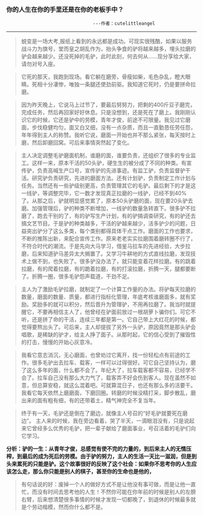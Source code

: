 ### 你的人生在你的手里还是在你的老板手中？
                                    ---作者：cutelittleangel
<hr/>

> 蜕变是一场大考,报纸上看到的永远都是成功。可现实很残酷，如果以服务战斗力为旗号，堂而皇之胡乱作为，抬头争食的驴将越来越多，埋头拉磨的驴会越来越少。还没死掉的毛驴，此时此刻，何去何从……现分享给大家，请勿对号入座。


> 它死的那天，我跑到现场。看它躺在磨旁，骨瘦如柴，毛色杂乱，瞪大眼睛。死相十分凄惨，唯独一条腿还使劲前驱。我知道它死时，仍是要拼命拉磨。

> 因为昨天晚上，它说马上过节了，要最后努努力，把剩的400斤豆子磨完，完成任务，然后再回家好好休息。只是没想到，还是死在了磨上。我刚刚认识它的时候，它还是驴中的劳模，青年才俊，前途不可限量。我见过它磨面，步伐稳健均匀，面又白又细，没有一点杂质，而且一直勤恳任劳任怨，年年得到主人的称赞。我听它说，磨面一开始也并不那么紧张，每天按时上磨，然后卸磨回窝。可后来事情突然起了变化。


> 主人决定调整毛驴磨面机制，谁磨的面，谁要负责，还组织了很多的专业监工。这样一来，原本干活的50头驴，硬生生的被分成了不同的种类。有宣传驴，负责高喊生产口号，宣传驴的先进事迹。有监工驴，负责监督驴干活。研究驴负责研究，先进的磨面方法。还有计划驴，负责制定工作计划与任务。当然还有一些驴级别更高，负责管理其它的毛驴。最后剩下的才是这一线驴，等调整完毕，它一数才发现真正拉磨的一线驴，已经不到40%了。从那之后，驴就明显感觉累了，原本50头驴磨的面，现在要20头驴去磨。加强管理后，驴的种类不断增加，一线驴的数量急转直下。很多驴不拉磨了，跑去干别的了，有的驴写生产计划，有的驴搞调查研究，有的驴还去搞文艺节目。于是驴的种类越多，干活的驴越来越少，活多驴少的问题，日益突出驴分了这么多类，每个类别都得具体干点工作。磨面的工作也要求，不断的推陈出新，来配合宣传工作。原来老老实实拉磨围着磨转圈不行了，不符合时代的潮流。于是先向大马学习，借鉴马拉车的先进经验，大步拉磨，后来知道驴马差异太大搁置了。又学习牛耕地的方式直线拉磨，发现技术上做不到，也失败了。很多驴没办法了，就只能变着花样拉磨。有的跳着拉磨，有的爬着拉磨，有的跪着拉磨，有的打滚拉磨，折腾一天，腿都要断了。折腾一圈，很多毛驴怨声载道，干劲不足。


> 主人为了激励毛驴拉磨，就制定了一个计算工作量的办法。将驴每天拉磨的数量，磨面的数量、质量，都进行指标化管理，年底考核谁磨面多，就有奖励。奖励多的就可以积分，然后晋升为管理驴，不用再拉磨了。我当时就提醒它，不要再相信主人了，他曾经在驴面前放过一根胡萝卜骗你们。可它不听，还是拼了命的干活，连续三年都是第一。它自己带上大红花的时候，都觉得要熬出头了。可后来，主人却提拔了另外一头驴，原因竟然是那头驴会唱歌，是稀缺的驴才，给主人挣了面子。从那时起，它的信心受到了摧毁性的打击，慢慢的开始心灰意冷。

> 我看它意志消沉，无心磨面，也曾劝过它离开，找一份轻松点有前途的工作。很多毛驴出去拉车、载客，一样可以过得很好。可它自己坚持认为，磨了这么多年的面，什么都不会了。年纪大了，拉车载客都不容易，已经学不会了。拉车自己没有那么大力气了，载客弄不好会伤到客人。现在虽然不如意，但总算安稳，就这么混着吧。可就算混日子，也还有那么多的活要干。我看它每天依然上磨磨面，下磨回圈。转磨的时候没精打采，脚步散乱，磨出来的面有粗有细，有的还带着土，精气神完全不复当年。

> 终于有一天，毛驴还是倒在了磨边，就像主人号召的“好毛驴就要死在磨边”。
> 主人来的时候，我在旁边看着，哭了半天，一滴眼泪没有，只是说起来它曾经多么优秀的毛驴，把一辈子献给了磨面事业，号召活着的毛驴们向它学习。 

**分析：驴的一生：从青年才俊，总感觉有使不完的力量的，到后来主人的无情压榨，到最后的成为死后的劳模。由于驴的努力，主人的生活一天比一滋润，但是到头来累死的只能是驴。这个故事很好的反映了这个社会：如果你不思考你的人生应该怎么走，那么你只能是别人的棋子，甚至你的生命也是他的，**

> 有句话说的好：废掉一个人的做好方式不是让他没有事可做，而是让他一直忙，而没有时间去思考他的人生！不然你可能在你年前的时候是别人的左膀右臂，后来想清楚很多事情的时候才发现一切都晚了，到退休的时候最多就是个劳动楷模，然而你什么都不是。